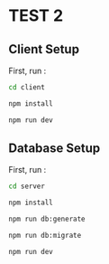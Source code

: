 # TEST 2

## Client Setup

First, run :

```bash
cd client

npm install

npm run dev
```

## Database Setup

First, run :

```bash
cd server

npm install

npm run db:generate

npm run db:migrate

npm run dev
```
